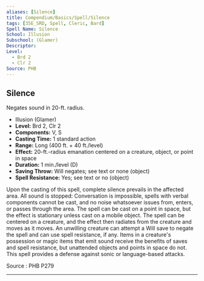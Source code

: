 ```yaml
---
aliases: [Silence]
title: Compendium/Basics/Spell/Silence
tags: [35E_SRD, Spell, Cleric, Bard]
Spell Name: Silence
School: Illusion
Subschool: (Glamer)
Descriptor: 
Level:
  - Brd 2
  - Clr 2
Source: PHB
---
```



## Silence

Negates sound in 20-ft. radius.

*   Illusion (Glamer)
*   **Level:** Brd 2, Clr 2
*   **Components:** V, S
*   **Casting Time:** 1 standard action
*   **Range:** Long (400 ft. + 40 ft./level)
*   **Effect:** 20-ft.-radius emanation centered on a creature, object, or point in space
*   **Duration:** 1 min./level (D)
*   **Saving Throw:** Will negates; see text or none (object)
*   **Spell Resistance:** Yes; see text or no (object)

<p>Upon the casting of this spell, complete silence prevails in the affected area. All sound is stopped: Conversation is impossible, spells with verbal components cannot be cast, and no noise whatsoever issues from, enters, or passes through the area. The spell can be cast on a point in space, but the effect is stationary unless cast on a mobile object. The spell can be centered on a creature, and the effect then radiates from the creature and moves as it moves. An unwilling creature can attempt a Will save to negate the spell and can use spell resistance, if any. Items in a creature's possession or magic items that emit sound receive the benefits of saves and spell resistance, but unattended objects and points in space do not. This spell provides a defense against sonic or language-based attacks.</p>

Source : PHB P279

---
